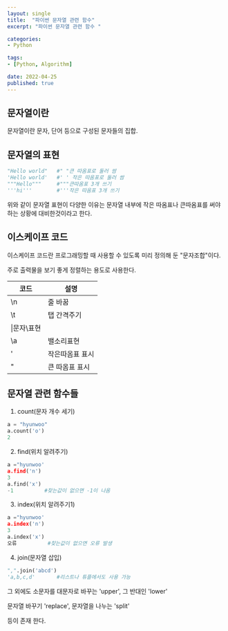 ```yaml
---
layout: single
title:  "파이썬 문자열 관련 함수"
excerpt: "파이썬 문자열 관련 함수 "

categories:
- Python

tags:
- [Python, Algorithm]

date: 2022-04-25
published: true
---
```


## 문자열이란

문자열이란 문자, 단어 등으로 구성된 문자들의 집합.

## 문자열의 표현

```python
"Hello world"   #" "큰 따옴표로 둘러 쌈
'Hello world'   #' ' 작은 따옴표로 둘러 쌈
"""Hello"""     #"""큰따옴표 3개 쓰기
'''hi'''        #'''작은 따옴표 3개 쓰기
```

위와 같이 문자열 표현이 다양한 이유는 문자열 내부에 작은 따옴표나 큰따옴표를
써야하는 상황에 대비한것이라고 한다.

## 이스케이프 코드

이스케이프 코드란 프로그래밍할 때 사용할 수 있도록 미리 정의해 둔 "문자조합"이다.

주로 출력물을 보기 좋게 정렬하는 용도로 사용한다.

|코드|설명|
|---|---|
|\n|줄 바꿈|
|\t|탭 간격주기|
|\\|문자\표현|
|\a|밸소리표현|
|\'|작은따옴표 표시|
|\"|큰 따옴표 표시|

## 문자열 관련 함수들

1. count(문자 개수 세기)

```python
a = "hyunwoo"
a.count('o')
2
```

2. find(위치 알려주기)

```python
a ="hyunwoo'
a.find('n')
3
a.find('x')
-1          #찾는값이 없으면 -1이 나옴
```

3. index(위치 알려주기1)
```python
a ="hyunwoo'
a.index('n')
3
a.index('x')
오류          #찾는값이 없으면 오류 발생
```
4. join(문자열 삽입)
```python
",".join('abcd')
'a,b,c,d'       #리스트나 튜플에서도 사용 가능
```

그 외에도 소문자를 대문자로 바꾸는 'upper', 그 반대인 'lower'

문자열 바꾸기 'replace', 문자열을 나누는 'split'

등이 존재 한다.